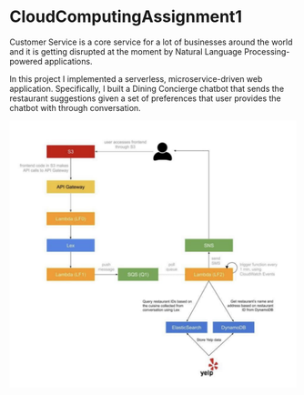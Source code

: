 # CloudComputingAssignment1

Customer Service is a core service for a lot of businesses around the world and it is getting
disrupted at the moment by Natural Language Processing-powered applications.

In this project I implemented a serverless, microservice-driven web application. Specifically, I built a Dining Concierge chatbot 
that sends the restaurant suggestions given a set of preferences that user provides the chatbot with through conversation.

![Dining Concierge Architecture](assets/DiningArchitectureDiag.png)
